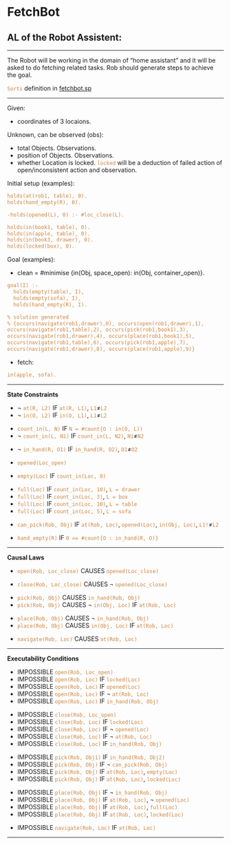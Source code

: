 
<style>
   code {
      color: peru;
   }
</style>
# FetchBot
## AL of the Robot Assistent:

<!-- l if p0,...,pm; State Constraints
a causes l_in if p0,...,pm; Causal Laws
impossible a0,...,ak if p0,...,pm; Executability Conditions

where a is an action, l is a literal, l_in is an inertial literal, and p0,..., pm are domain literals -->

---
The Robot will be working in the domain of “home assistant” and it will be asked to do fetching related tasks. Rob should generate steps to achieve the goal.

<!-- W4
--- -->
<!-- I have some questions as I wrote this, can you answer them so I can continue working on this. And please point out other things that I should include if I had missed: -->

<!-- 1. Because the Loc of all Objs are not known. So in the begining, the Rob need to make observations. Which one is better?
   - Should I make the Rob circle around the whole map and make all the initial observations at once (this will make all inital positions of Objs known),
   - OR should I make Rob go to one place and make partial observations and plans (go to table and define status of all Objs on the table, clean the table, then go to 2nd place, clean it, ...) and then combine results in the end ?
2. Are these 2 features  suffient enough as suggesting alternative?
   - If given instructions like 'put away all Objs into drawer', but drawer is full (meaning #count(in(Obj, drawer)) = maximum), then it will suggest to put remaining Objs into other container space. Like the Goal(clean) states below.
   -  If given instuctions like 'fetch apple from box', and apple's not in the box, the Rob will still find apple from other place and bring it. (More specific steps depend on question 1)
3. Underlined in "Causal Laws" section.
4. Should I include history related occurs() and holds in this? -->

`Sorts` definition in [fetchbot.sp](https://git-teaching.cs.bham.ac.uk/mod-msc-proj-2021/yxw257/-/blob/main/asp/fetchbot.sp)

---
Given:
- coordinates of 3 locaions.

Unknown, can be observed (obs):
- total Objects. Observations.
- position of Objects. Observations.
- whether Location is locked. `locked` will be a deduction of failed action of open/inconsistent action and observation.

Initial setup (examples):
```ASP
holds(at(rob1, table), 0).
holds(hand_empty(R), 0).

-holds(opened(L), 0) :- #loc_close(L).

holds(in(book1, table), 0).
holds(in(apple, table), 0).
holds(in(book3, drawer), 0).
holds(locked(box), 0).
```

<!-- TODO count can be replaced by volume if time permits -->
Goal (examples):
- clean = #minimise {in(Obj, space_open): in(Obj, container_open)}.
```ASP
goal(I) :-
  holds(empty(table), I),
  holds(empty(sofa), I),
  holds(hand_empty(R), I).

% solution generated
% {occurs(navigate(rob1,drawer),0), occurs(open(rob1,drawer),1),
occurs(navigate(rob1,table),2), occurs(pick(rob1,book1),3),
occurs(navigate(rob1,drawer),4), occurs(place(rob1,book1),5),
occurs(navigate(rob1,table),6), occurs(pick(rob1,apple),7),
occurs(navigate(rob1,drawer),8), occurs(place(rob1,apple),9)}
```

- fetch:
```ASP
in(apple, sofa).
```
<!-- - set_table = #count(in(Obj, table)) = 3 -->


<!-- instance.lp are defined at bottom: -->

---
**State Constraints**
<!-- - xx IF xx -->

<!-- opened(#location) +
in(#object, #location) +
in_hand(#robot, #object). -->

- $\neg$ `at(R, L2)` IF `at(R, L1)`, `L1`$\neq$`L2`
- $\neg$ `in(O, L2)` IF `in(O, L1)`, `L1`$\neq$`L2`
<!-- -  -->
- `count_in(L, N)` IF `N = #count{O : in(O, L))`
- $\neg$ `count_in(L, N1)` IF `count_in(L, N2)`, `N1`$\neq$`N2`
<!-- -  -->
- $\neg$ `in_hand(R, O1)` IF `in_hand(R, O2)`, `O1`$\neq$`O2`
<!-- - $\neg$ `in_hand(R, O)` IF `hand_empty(R)` -->
<!-- -  -->
- `opened(Loc_open)`
<!-- - $\neg$ `opened(Loc)` IF  `locked(Loc)` -->
<!-- -  -->
- `empty(Loc)` IF `count_in(Loc, 0)`
<!-- - $\neg$ `empty(Loc)` IF` count_in(Loc, N)`, `N > 0` -->
<!-- -  -->
<!-- maximum Objs to fill the specific container, should use weighted val to represent volume if time permits  -->
- `full(Loc)` IF `count_in(Loc, 10)`, `L = drawer`
- `full(Loc)` IF `count_in(Loc, 3)`, `L = box`
- `full(Loc)` IF `count_in(Loc, 10)`, `L = table`
- `full(Loc)` IF `count_in(Loc, 5)`, `L = sofa`

<!-- - $\neg$ `empty(Loc)` IF not `empty(Loc)` -->
<!-- -  -->
<!-- - $\neg$ `opened(Loc)` IF not `opened(Loc)` -->
<!-- -  -->
<!-- - $\neg$ locked(Loc_close) IF not locked(Loc_close) -->
<!-- -  -->
- `can_pick(Rob, Obj)` IF `at(Rob, Loc)`, `opened(Loc)`, `in(Obj, Loc)`, `L1!`$\neq$`L2`
<!-- history -->
<!-- - step=step+1 IF not goal()
- holds(fluent, T) IF not occurs(action, T), holds(fluent, T-1), actions causes fluent change
- `in(Obj, Loc)` | not `in(Obj, Loc)` IF {new observation comes at Loc} %% -->
<!-- -  -->
- `hand_empty(R)` IF `0 == #count{O : in_hand(R, O)}`

---
**Causal Laws**
<!-- - xx CAUSES xx IF xx -->
- `open(Rob, Loc_close)` CAUSES `opened(Loc_close)`
<!-- -  -->
- `close(Rob, Loc_close)` CAUSES $\neg$ `opened(Loc_close)`
<!-- -  -->
- `pick(Rob, Obj)` CAUSES `in_hand(Rob, Obj)`
- `pick(Rob, Obj)` CAUSES  $\neg$ `in(Obj, Loc)` IF `at(Rob, Loc)`
<!-- - `pick(Rob, Obj)` CAUSES $\neg$ `hand_empty(R)` -->
<!-- - `pick(Rob, Obj)` CAUSES `count_in(Loc, N-1)` IF `count_in(Loc, N)`, `at(Rob, Loc)` -->
<!-- -  -->
- `place(Rob, Obj)` CAUSES $\neg$ `in_hand(Rob, Obj)`
- `place(Rob, Obj)` CAUSES   `in(Obj, Loc)` IF `at(Rob, Loc)`
<!-- - `place(Rob, Obj)` CAUSES `hand_empty(R)` -->
<!-- - `place(Rob, Obj)` CAUSES `count_in(Loc, N+1)` IF `count_in(Loc, N)`, `at(Rob, Loc)` -->
<!-- -  -->
- `navigate(Rob, Loc)` CAUSES `at(Rob, Loc)`

<!-- <u>I have some other rules the Rob should follow,</u> but it's causing actions instead of caused by action, not sure where to put them:
- place(Rob, Obj, Loc_close) CAUSES close(Rob, Loc_close) IF #count(empty(Loc_open)) = #count(Loc_open) OR #count(in(Obj, Loc_close)) == maximun
- at(Rob, LocA) CAUSES navigate(Rob, LocB) IF #count(in(Obj, LocB)) == 0, #count(in(Obj, LocA)) > 0 -->

<!-- Can I assume all Objs are recognisable and not occuluded? observe can be using pretrained CNN etc.  -->
<!-- - observe(Rob, Loc, Obj) CAUSES `in(Obj, Loc)` -->

---
**Executability Conditions**
- IMPOSSIBLE `open(Rob, Loc_open)`
- IMPOSSIBLE `open(Rob, Loc)` IF `locked(Loc)`
- IMPOSSIBLE `open(Rob, Loc)` IF `opened(Loc)`
- IMPOSSIBLE `open(Rob, Loc)` IF $\neg$ `at(Rob, Loc)`
- IMPOSSIBLE `open(Rob, Loc)` IF `in_hand(Rob, Obj)`
<!-- - IMPOSSIBLE xx IF xx -->
- IMPOSSIBLE `close(Rob, Loc_open)`
- IMPOSSIBLE `close(Rob, Loc)` IF `locked(Loc)`
- IMPOSSIBLE `close(Rob, Loc)` IF $\neg$ `opened(Loc)`
- IMPOSSIBLE `close(Rob, Loc)` IF $\neg$ `at(Rob, Loc)`
- IMPOSSIBLE `close(Rob, Loc)` IF `in_hand(Rob, Obj)`
<!-- -  -->
- IMPOSSIBLE `pick(Rob, Obj1)` IF `in_hand(Rob, Obj2)`
- IMPOSSIBLE `pick(Rob, Obj)` IF $\neg$ `can_pick(Rob, Obj)`
- IMPOSSIBLE `pick(Rob, Obj)` IF `at(Rob, Loc)`, `empty(Loc)`
- IMPOSSIBLE `pick(Rob, Obj)` IF `at(Rob, Loc)`, `locked(Loc)`
<!-- -  -->
- IMPOSSIBLE `place(Rob, Obj)` IF $\neg$ `in_hand(Rob, Obj)`
- IMPOSSIBLE `place(Rob, Obj)` IF `at(Rob, Loc)`, $\neg$ `opened(Loc)`
- IMPOSSIBLE `place(Rob, Obj)` IF `at(Rob, Loc)`, `full(Loc)`
- IMPOSSIBLE `place(Rob, Obj)` IF `at(Rob, Loc)`, `locked(Loc)`
<!-- -  -->
- IMPOSSIBLE `navigate(Rob, Loc)` IF `at(Rob, Loc)`
<!-- - IMPOSSIBLE observe(Rob, Loc, Obj) IF xx -->

<!-- |    |  |  |
|---:|---|---|
| IMPOSSIBLE xx | IF | xx |
|  |  |  |  | -->


---
<!-- ---
**State Constraints**
- not obj_in(food, library)
- not obj_in(books, kichen)
- `can_pick(Rob, Obj)` IF Rob_in(Rob, Loc), obj_in(Obj, Loc)
- xx IF xx

---
**Causal Laws**
- `navigate(Rob, Loc)` CAUSES Rob_in(Rob, Loc)
- `pick(Rob, Obj)` CAUSES in_hand(Rob, Obj)
- `place(Rob, Obj)` CAUSES obj_in(Obj, Loc)
- xx CAUSES xx IF xx

---
**Executability Conditions**
- IMPOSSIBLE `navigate(Rob, Loc)` IF Rob_in(Rob, Loc)
- IMPOSSIBLE `pick(Rob, Obj)` IF not `can_pick(Rob, Obj)`
- IMPOSSIBLE `pick(Rob, Obj)` IF in_hand(Rob, Obj)
- IMPOSSIBLE `place(Rob, Obj)` IF not in_hand(Rob, Obj)
-
- IMPOSSIBLE place(Rob, food) IF Rob_in(Rob, library)
- IMPOSSIBLE xx IF xx

--- -->

<!-- The Rob will be working in the domain of “home assistant” and it will be asked to do fetching tasks. Rob should generate steps to achieve the goal.
3 rooms are provided. Kitchen, Library and Office.
Atomic actions, pretrained actions will include:
- pick(X)
- place(Y)
- move_item(X, Y)
- navigate_to(X)
- search_item (X)
Following items will be used and can be recognised: (=> indicates “can be in” and is calculated with possibility, X= indicates “not allowed”, both are learnable through time when certain actions are taken)
- Book (Bk1, Bk2) => Library, Office
- Toy (T1, T2) => Office
- Apple (Ap), Orange (Or) => Kitchen
- Water Bottle (W), Coffee(C), Energy drink(E) => Kitchen, Office
Extra relationships and rules between items and actions (learnable through reinforcement learning and human feedbacks):
- Boring is opposite of Happy in 80% of time
- Toy add to happiness for 70% of time
- Apple and Orange drink reduce hunger for 50%, 30% of time respectively
- ……
Instructions can be given as follows:
- I am hungry/ boring/tired.
- Can you bring me X from Y. (item X does not necessarily be in position Y)
Reasoning can be asked as follows:
- Why do you bring Coffee instead of Apple? (When I am tired)
- Where do you find the book?
- Why you not bring X from Y as I told you?(When X is in other place) -->
